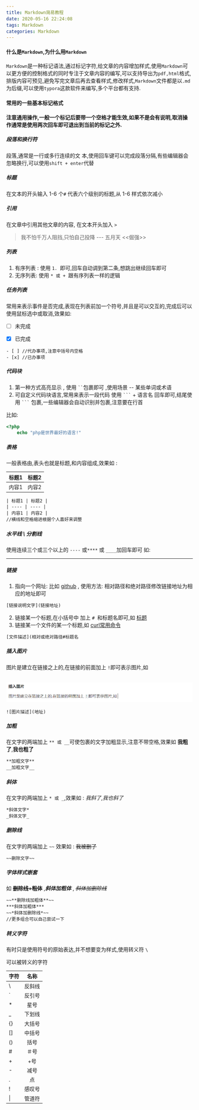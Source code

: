 ```yaml
---
title: Markdown简易教程
date: 2020-05-16 22:24:08
tags: Markdown
categories: Markdown
---
```


#### 	什么是`Markdown`,为什么用`Markdown`

`Markdown`是一种标记语法,通过标记字符,给文章的内容增加样式,使用`Markdown`可以更方便的控制格式的同时专注于文章内容的编写,可以支持导出为`pdf,html`格式,排版内容可预见,避免写完文章后再去查看样式,修改样式,`Markdown`文件都是以`.md`为后缀,可以使用`typora`这款软件来编写,多个平台都有支持.

<!--more-->

#### 常用的一些基本标记格式

**注意通用操作,一般一个标记后要带一个空格才能生效,如果不是会有说明,取消操作通常是使用两次回车即可退出到当前的标记之外.**

##### 段落和换行符

段落,通常是一行或多行连续的文 本,使用回车键可以完成段落分隔,有些编辑器会忽略换行,可以使用`shift + enter`代替

##### 标题

在文本的开头输入 1-6 个`#` 代表六个级别的标题,从 1-6 样式依次减小

##### 引用

在文章中引用其他文章的内容, 在文本开头加入 `>  `

> 我不怕千万人阻挡,只怕自己投降		---  五月天 <<倔强>>

##### 列表

1. 有序列表 : 使用 `1. `即可,回车自动调到第二条,想跳出继续回车即可
2. 无序列表: 使用 `* 或 + `跟有序列表一样的逻辑

##### 任务列表

常用来表示事件是否完成,表现在列表前加一个符号,并且是可以交互的,完成后可以使用鼠标选中或取消,效果如: 

- [ ] 未完成

- [x] 已完成



```
- [ ] //代办事项,注意中括号内空格
- [x] //已办事项
```



##### 代码块

1. 第一种方式高亮显示 , 使用 ` `` `包裹即可 ,使用场景 -- 某些单词或术语
2. 可自定义代码块语言,常用来表示一段代码 使用 ` ``` ` + 语言名 回车即可,结尾使用 ` ``` ` 包裹,一些编辑器会自动识别并包裹,注意要在行首

比如: 

```php
<?php
    echo "php是世界最好的语言!"
```

##### 表格

一般表格由,表头也就是标题,和内容组成,效果如 : 

| 标题1 | 标题2 |
| ----- | ----- |
| 内容1 | 内容2 |

```html
| 标题1 | 标题2 |
| ---- | ---- |
| 内容1 | 内容2 |
//横线和空格缩进根据个人喜好来调整
```

##### 水平线 \\ 分割线

使用连续三个或三个以上的 `----` 或`****` 或 `____`加回车即可 如:

----



##### 链接

1. 指向一个网址: 比如 [github](https://github.com) , 使用方法: 相对路径和绝对路径修改链接地址为相应的地址即可

```html
[链接说明文字](链接地址)
```

2. 链接某一个标题,在小括号中 加上 `# `和标题名即可,如 [标题](#标题)
3. 链接某一个文件的某一个标题,如 [curl常用命令](curl.md#curl常用命令行)

```html
[文件描述](相对或绝对路径#标题名
```

##### 插入图片

图片是建立在链接之上的,在链接的前面加上 `!`即可表示图片,如 

​	![1589680325346](markdown-simple/1589680325346.png)

```
![图片描述](地址)
```

##### 加粗

在文字的两端加上 `** 或 __`可使包裹的文字加粗显示,注意不带空格,效果如 **我粗了**,__我也粗了__

```html
**加粗文字** 
__加粗文字__
```

##### 斜体

在文字的两端加上 `* 或 _`,效果如 : *我斜了*,_我也斜了_

```html
*斜体文字*
_斜体文字_
```

##### 删除线 

在文字的两端加上 `~~` 效果如 : ~~我被删了~~

```html
~~删除文字~~
```



##### 字体样式嵌套

如 ~~**删除线+粗体**~~ ,***斜体加粗体*** , ~~*斜体加删除线*~~

```html
~~**删除线加粗体**~~
***斜体加粗体***
~~*斜体加删除线*~~
//更多组合可以自己尝试一下
```

##### 转义字符

有时只是使用符号的原始表达,并不想要变为样式,使用转义符 `\`

可以被转义的字符

| 字符 |  名称  |
| ---- | :----: |
| \    | 反斜线 |
| `    | 反引号 |
| *    |  星号  |
| _    | 下划线 |
| {}   | 大括号 |
| []   | 中括号 |
| ()   |  括号  |
| #    |  ＃号  |
| +    |  +号   |
| -    |  减号  |
| .    |   点   |
| !    | 感叹号 |
| \|   | 管道符 |










